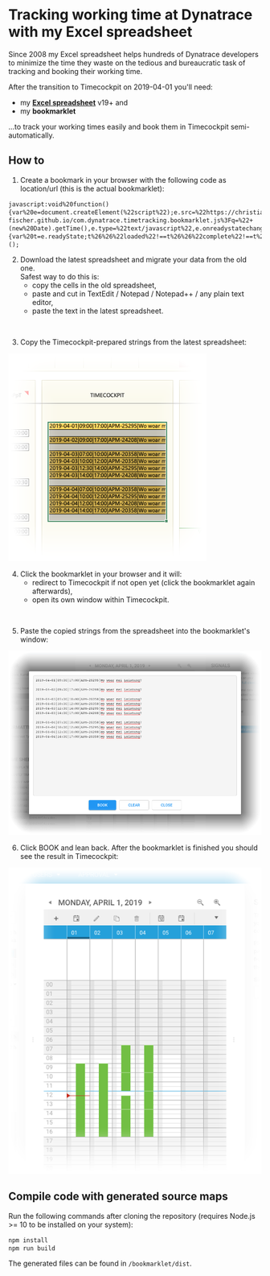 # Tracking working time at Dynatrace with my Excel spreadsheet

Since 2008 my Excel spreadsheet helps hundreds of Dynatrace developers to
minimize the time they waste on the tedious and bureaucratic task of tracking
and booking their working time.

After the transition to Timecockpit on 2019-04-01 you'll need:

- my [**Excel spreadsheet**](./spreadsheet/)
  v19+ and
- my **bookmarklet**

...to track your working times easily and book them in Timecockpit
semi-automatically.

## How to

1. Create a bookmark in your browser with the following code as location/url
   (this is the actual bookmarklet):

```
javascript:void%20function(){var%20e=document.createElement(%22script%22);e.src=%22https://christian-fischer.github.io/com.dynatrace.timetracking.bookmarklet.js%3Fq=%22+(new%20Date).getTime(),e.type=%22text/javascript%22,e.onreadystatechange=e.onload=function(){var%20t=e.readyState;t%26%26%22loaded%22!==t%26%26%22complete%22!==t%26%26alert(%22could%20not%20load%20bookmarklet%22)},document.head.appendChild(e)}();
```

2. Download the latest spreadsheet and migrate your data from the old one.\
   Safest way to do this is:
   - copy the cells in the old spreadsheet,
   - paste and cut in TextEdit / Notepad / Notepad++ / any plain text editor,
   - paste the text in the latest spreadsheet.

&#160;

3. Copy the Timecockpit-prepared strings from the latest spreadsheet:

![](resources/spreadsheet.png)

4. Click the bookmarklet in your browser and it will:
   - redirect to Timecockpit if not open yet (click the bookmarklet again
     afterwards),
   - open its own window within Timecockpit.

&#160;

5. Paste the copied strings from the spreadsheet into the bookmarklet's window:

![](resources/bookmarklet.png)

6. Click BOOK and lean back. After the bookmarklet is finished you should see
   the result in Timecockpit:

![](resources/timecockpit.png)

## Compile code with generated source maps

Run the following commands after cloning the repository (requires Node.js >= 10
to be installed on your system):

```
npm install
npm run build
```

The generated files can be found in `/bookmarklet/dist`.
